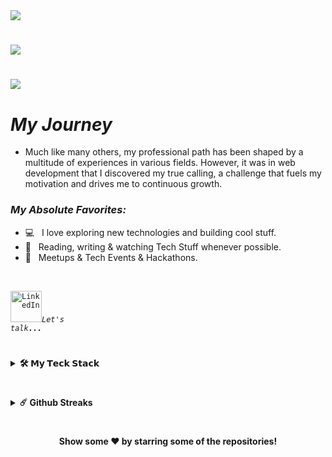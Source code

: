 
<img align="center" width="auto" src="../github/IMG_Git_README.png">

#

<img align="center" width="auto" src="../github/Frame6.png">

#

<img align="center" width="auto" src="../github/favorites.png">

#

# _My Journey_

- Much like many others, my professional path has been shaped by a multitude of experiences in various fields. However, it was in web development that I discovered my true calling, a challenge that fuels my motivation and drives me to continuous growth.

### _My Absolute Favorites:_

- 💻 &nbsp; I love exploring new technologies and building cool stuff.
- 📰 &nbsp; Reading, writing & watching Tech Stuff whenever possible.
- 🍕 &nbsp; Meetups & Tech Events & Hackathons.

</br>

<div >

<code><a href="https://www.linkedin.com/in/franklinmacedodias/"><img width="50" src="../github/Lkdin.png" alt="LinkedIn"></a>_Let's talk_***...***</code>
</div>

#
<details>
  <summary><b>🛠️ 𝗠𝘆 𝗧𝗲𝗰𝗸 𝗦𝘁𝗮𝗰𝗸</b></summary>

  <br />

<img height="auto" src="../github/stack.png" />

</details>

#

<details>
  <summary><b>☄️ Github Streaks</b></summary>

  <br />
  <img height="180em" src="https://github-readme-streak-stats.herokuapp.com/?user=Frankdias92&hide_border=true" />
</details>


#
<div align="center">
  <strong>Show some ❤️ by starring some of the repositories!</strong>
</div>


